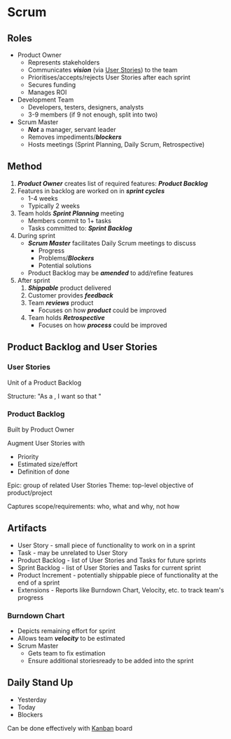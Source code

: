 # Scrum

## Roles

- Product Owner
  - Represents stakeholders
  - Communicates **_vision_** (via [User Stories](#user-stories)) to the team
  - Prioritises/accepts/rejects User Stories after each sprint
  - Secures funding
  - Manages ROI
- Development Team
  - Developers, testers, designers, analysts
  - 3-9 members (if 9 not enough, split into two)
- Scrum Master
  - **_Not_** a manager, servant leader
  - Removes impediments/**_blockers_**
  - Hosts meetings (Sprint Planning, Daily Scrum, Retrospective)

## Method

1. **_Product Owner_** creates list of required features: **_Product Backlog_**
1. Features in backlog are worked on in **_sprint cycles_**
   - 1-4 weeks
   - Typically 2 weeks
1. Team holds **_Sprint Planning_** meeting
   - Members commit to 1+ tasks
   - Tasks committed to: **_Sprint Backlog_**
1. During sprint
   - **_Scrum Master_** facilitates Daily Scrum meetings to discuss
     - Progress
     - Problems/**_Blockers_**
     - Potential solutions
   - Product Backlog may be **_amended_** to add/refine features
1. After sprint
   1. **_Shippable_** product delivered
   1. Customer provides **_feedback_**
   1. Team **_reviews_** product
      - Focuses on how **_product_** could be improved
   1. Team holds **_Retrospective_**
      - Focuses on how **_process_** could be improved

## Product Backlog and User Stories

### User Stories

Unit of a Product Backlog

Structure: "As a <type of user>, I want <some goal> so that <some reason>"

### Product Backlog

Built by Product Owner

Augment User Stories with

- Priority
- Estimated size/effort
- Definition of done

Epic: group of related User Stories
Theme: top-level objective of product/project

Captures scope/requirements: who, what and why, not how

## Artifacts

- User Story - small piece of functionality to work on in a sprint
- Task - may be unrelated to User Story
- Product Backlog - list of User Stories and Tasks for future sprints
- Sprint Backlog - list of User Stories and Tasks for current sprint
- Product Increment - potentially shippable piece of functionality at the end of a sprint
- Extensions - Reports like Burndown Chart, Velocity, etc. to track team's progress

### Burndown Chart

- Depicts remaining effort for sprint
- Allows team **_velocity_** to be estimated
- Scrum Master
  - Gets team to fix estimation
  - Ensure additional storiesready to be added into the sprint

## Daily Stand Up

- Yesterday
- Today
- Blockers

Can be done effectively with [Kanban](kanban.md) board
